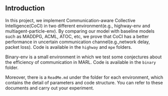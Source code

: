 ## Introduction

In this project, we implement Communication-aware Collective Intelligence(CoCI) in two different environment(e.g., highway-env and multiagent-particle-env). By comparing our model with baseline models such as MADDPG, ACML, ATOC, etc, we prove that CoCI has a better performance in uncertain communication channel(e.g.,network delay, packet loss). Code is available in the `highway` and `mpe` folders.

Binary-env is a small environment in which we test some conjectures about the efficiency of communication in MARL. Code is available in the `binary` folder.

Moreover, there is a `ReadMe.md` under the folder for each environment, which contains the detail of parameters and code structure. You can refer to these documents and carry out your experiment.

